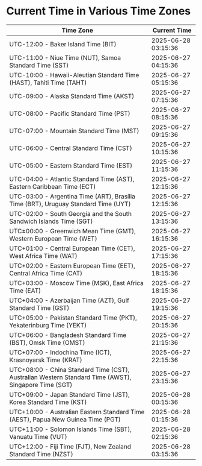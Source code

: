 # Current Time in Various Time Zones

| Time Zone | Current Time |
|-----------|--------------|
| UTC-12:00 - Baker Island Time (BIT) | 2025-06-28 03:15:36 |
| UTC-11:00 - Niue Time (NUT), Samoa Standard Time (SST) | 2025-06-27 04:15:36 |
| UTC-10:00 - Hawaii-Aleutian Standard Time (HAST), Tahiti Time (TAHT) | 2025-06-27 05:15:36 |
| UTC-09:00 - Alaska Standard Time (AKST) | 2025-06-27 07:15:36 |
| UTC-08:00 - Pacific Standard Time (PST) | 2025-06-27 08:15:36 |
| UTC-07:00 - Mountain Standard Time (MST) | 2025-06-27 09:15:36 |
| UTC-06:00 - Central Standard Time (CST) | 2025-06-27 10:15:36 |
| UTC-05:00 - Eastern Standard Time (EST) | 2025-06-27 11:15:36 |
| UTC-04:00 - Atlantic Standard Time (AST), Eastern Caribbean Time (ECT) | 2025-06-27 12:15:36 |
| UTC-03:00 - Argentina Time (ART), Brasília Time (BRT), Uruguay Standard Time (UYT) | 2025-06-27 12:15:36 |
| UTC-02:00 - South Georgia and the South Sandwich Islands Time (SGT) | 2025-06-27 13:15:36 |
| UTC±00:00 - Greenwich Mean Time (GMT), Western European Time (WET) | 2025-06-27 16:15:36 |
| UTC+01:00 - Central European Time (CET), West Africa Time (WAT) | 2025-06-27 17:15:36 |
| UTC+02:00 - Eastern European Time (EET), Central Africa Time (CAT) | 2025-06-27 18:15:36 |
| UTC+03:00 - Moscow Time (MSK), East Africa Time (EAT) | 2025-06-27 18:15:36 |
| UTC+04:00 - Azerbaijan Time (AZT), Gulf Standard Time (GST) | 2025-06-27 19:15:36 |
| UTC+05:00 - Pakistan Standard Time (PKT), Yekaterinburg Time (YEKT) | 2025-06-27 20:15:36 |
| UTC+06:00 - Bangladesh Standard Time (BST), Omsk Time (OMST) | 2025-06-27 21:15:36 |
| UTC+07:00 - Indochina Time (ICT), Krasnoyarsk Time (KRAT) | 2025-06-27 22:15:36 |
| UTC+08:00 - China Standard Time (CST), Australian Western Standard Time (AWST), Singapore Time (SGT) | 2025-06-27 23:15:36 |
| UTC+09:00 - Japan Standard Time (JST), Korea Standard Time (KST) | 2025-06-28 00:15:36 |
| UTC+10:00 - Australian Eastern Standard Time (AEST), Papua New Guinea Time (PGT) | 2025-06-28 01:15:36 |
| UTC+11:00 - Solomon Islands Time (SBT), Vanuatu Time (VUT) | 2025-06-28 02:15:36 |
| UTC+12:00 - Fiji Time (FJT), New Zealand Standard Time (NZST) | 2025-06-28 03:15:36 |
